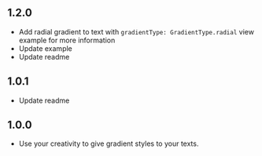 ## 1.2.0
* Add radial gradient to text with `gradientType: GradientType.radial` view example for more information
* Update example
* Update readme

## 1.0.1
* Update readme

## 1.0.0
* Use your creativity to give gradient styles to your texts.
